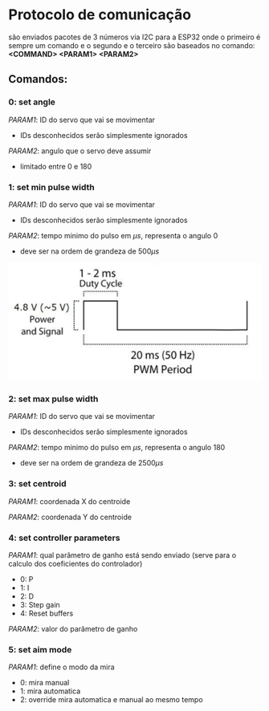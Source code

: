 # Protocolo de comunicação
são enviados pacotes de 3 números via I2C para a ESP32 onde o primeiro é sempre um comando e o segundo e o terceiro são baseados no comando:
**\<COMMAND\> \<PARAM1\> \<PARAM2\>**
## Comandos:
### 0: set angle
_PARAM1_: ID do servo que vai se movimentar
- IDs desconhecidos serão simplesmente ignorados

_PARAM2_: angulo que o servo deve assumir
- limitado entre 0 e 180
### 1: set min pulse width
_PARAM1_: ID do servo que vai se movimentar
- IDs desconhecidos serão simplesmente ignorados

_PARAM2_: tempo minimo do pulso em $\mu s$, representa o angulo 0
- deve ser na ordem de grandeza de $500\mu s$

![servo pwm duty cycle](servo_pwm_duty_cycle.png "Servo PWM Duty Cycle")

### 2: set max pulse width
_PARAM1_: ID do servo que vai se movimentar
- IDs desconhecidos serão simplesmente ignorados

_PARAM2_: tempo minimo do pulso em $\mu s$, representa o angulo 180
- deve ser na ordem de grandeza de $2500\mu s$
### 3: set centroid
_PARAM1_: coordenada X do centroide

_PARAM2_: coordenada Y do centroide
### 4: set controller parameters
_PARAM1_: qual parâmetro de ganho está sendo enviado (serve para o calculo dos coeficientes do controlador)
- 0: P
- 1: I
- 2: D
- 3: Step gain
- 4: Reset buffers

_PARAM2_: valor do parâmetro de ganho
### 5: set aim mode
_PARAM1_: define o modo da mira
- 0: mira manual
- 1: mira automatica
- 2: override mira automatica e manual ao mesmo tempo
